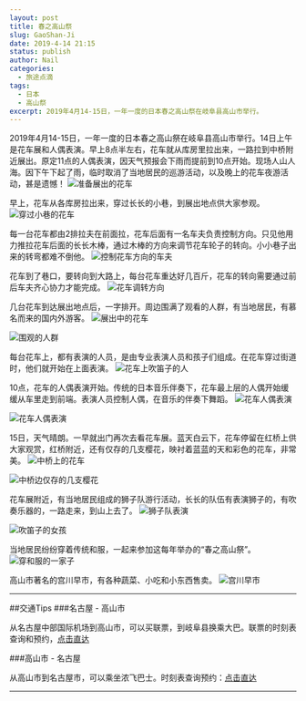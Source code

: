 ```yaml
---
layout: post
title: 春之高山祭
slug: GaoShan-Ji
date: 2019-4-14 21:15
status: publish
author: Nail
categories: 
  - 旅途点滴
tags: 
  - 日本
  - 高山祭
excerpt: 2019年4月14-15日，一年一度的日本春之高山祭在岐阜县高山市举行。
---
```


2019年4月14-15日，一年一度的日本春之高山祭在岐阜县高山市举行。14日上午是花车展和人偶表演。早上8点半左右，花车就从库房里拉出来，一路拉到中桥附近展出。原定11点的人偶表演，因天气预报会下雨而提前到10点开始。现场人山人海。因下午下起了雨，临时取消了当地居民的巡游活动，以及晚上的花车夜游活动，甚是遗憾！
![准备展出的花车](./images/20190414/gsj-01.jpg "准备展出的花车")

早上，花车从各库房拉出来，穿过长长的小巷，到展出地点供大家参观。
![穿过小巷的花车](./images/20190414/gsj-02.jpg "穿过小巷的花车")

每一台花车都由2排拉夫在前面拉，花车后面有一名车夫负责控制方向。只见他用力推拉花车后面的长长木棒，通过木棒的方向来调节花车轮子的转向。小小巷子出来的转弯都难不倒他。
![控制花车方向的车夫](./images/20190414/gsj-03.jpg "控制花车方向的车夫")

花车到了巷口，要转向到大路上，每台花车重达好几百斤，花车的转向需要通过前后车夫齐心协力才能完成。
![花车调转方向](./images/20190414/gsj-04.jpg "花车调转方向")

几台花车到达展出地点后，一字排开。周边围满了观看的人群，有当地居民，有慕名而来的国内外游客。
![展出中的花车](./images/20190414/gsj-05.jpg "展出中的花车")

![围观的人群](./images/20190414/gsj-15.jpg "围观的人群")

每台花车上，都有表演的人员，是由专业表演人员和孩子们组成。在花车穿过街道时，他们就开始在上面表演。
![花车上吹笛子的人](./images/20190414/gsj-06.jpg "花车上吹笛子的人")

10点，花车的人偶表演开始。传统的日本音乐伴奏下，花车最上层的人偶开始缓缓从车里走到前端。表演人员控制人偶，在音乐的伴奏下舞蹈。
![花车人偶表演](./images/20190414/gsj-07.jpg "花车人偶表演")

![花车人偶表演](./images/20190414/gsj-08.jpg "花车人偶表演")

15日，天气晴朗。一早就出门再次去看花车展。蓝天白云下，花车停留在红桥上供大家观赏，红桥附近，还有仅存的几支樱花，映衬着蓝蓝的天和彩色的花车，非常美。
![中桥上的花车](./images/20190414/gsj-09.jpg "中桥上的花车")

![中桥边仅存的几支樱花](./images/20190414/gsj-10.jpg "中桥边仅存的几支樱花")

花车展附近，有当地居民组成的狮子队游行活动，长长的队伍有表演狮子的，有吹奏乐器的，一路走来，到山上去了。
![狮子队表演](./images/20190414/gsj-13.jpg "狮子队表演")

![吹笛子的女孩](./images/20190414/gsj-11.jpg "吹笛子的女孩")

当地居民纷纷穿着传统和服，一起来参加这每年举办的“春之高山祭”。
![穿和服的一家子](./images/20190414/gsj-12.jpg "穿和服的一家子")

高山市著名的宫川早市，有各种蔬菜、小吃和小东西售卖。
![宫川早市](./images/20190414/gsj-14.jpg "宫川早市")

---

##交通Tips
###名古屋 - 高山市

从名古屋中部国际机场到高山市，可以买联票，到岐阜县换乘大巴。联票的时刻表查询和预约，[点击直达](https://www.nouhibus.co.jp/other/centrair-to-takayama_zh/)

###高山市 - 名古屋 

从高山市到名古屋市，可以乘坐浓飞巴士。时刻表查询预约：[点击直达](https://www.highwaybus.com/gp/reservation/rsvPlanList?mode=search#busPlanList)

---
